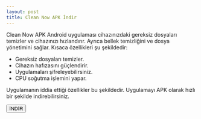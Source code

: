 ```yaml
---
layout: post
title: Clean Now APK İndir
---
```


<p>Clean Now APK Android uygulaması cihazınızdaki gereksiz dosyaları temizler ve cihazınızı hızlandırır. Ayrıca bellek temizliğini ve dosya yönetimini sağlar. Kısaca özellikleri şu şekildedir:</p>

<ul>
<li>Gereksiz dosyaları temizler.</li>
<li>Cihazın hafızasını güçlendirir.</li>
<li>Uygulamaları şifreleyebilirsiniz.</li>
<li>CPU soğutma işlemini yapar.</li>
</ul>

<p>Uygulamanın iddia ettiği özellikler bu şekildedir. Uygulamayı APK olarak hızlı bir şekilde indirebilirsiniz.</p>

<a href="/clean-now.apk" target="_blank"><button class="button3">İNDİR</button></a>
